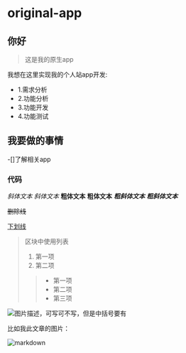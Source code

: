 # original-app
## 你好
> 这是我的原生app


我想在这里实现我的个人站app开发:
* 1.需求分析
* 2.功能分析
* 3.功能开发
* 4.功能测试

## 我要做的事情
-[]了解相关app

### 代码
*斜体文本*
_斜体文本_
**粗体文本**
__粗体文本__
***粗斜体文本***
___粗斜体文本___

~~删除线~~

<u>下划线</u>

> 区块中使用列表
> 1. 第一项
> 2. 第二项
>> + 第一项
>> + 第二项
>> + 第三项

![图片描述，可写可不写，但是中括号要有](图片地址，本地链接或者URL地址。)


比如我此文章的图片：

![markdown](https://ss2.bdstatic.com/70cFvnSh_Q1YnxGkpoWK1HF6hhy/it/u=1613194509,3683268681&fm=26&gp=0.jpg)


